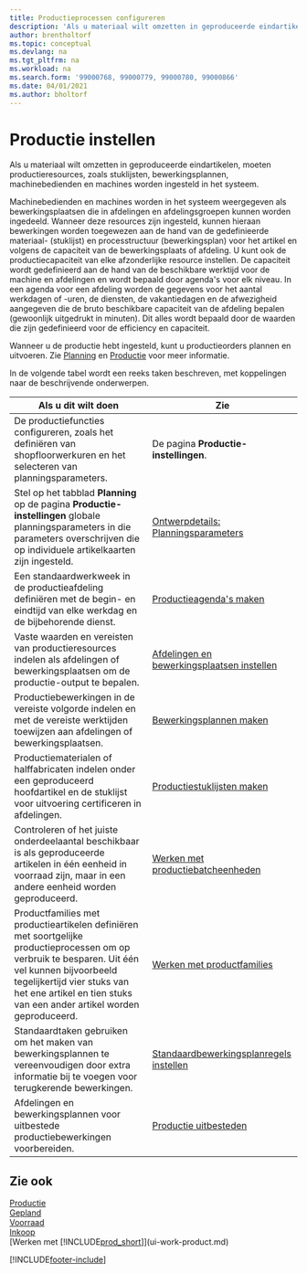```yaml
---
title: Productieprocessen configureren
description: 'Als u materiaal wilt omzetten in geproduceerde eindartikelen, moeten productieresources, zoals stuklijsten, bewerkingsplannen, machinebedienden en machines worden ingesteld in het systeem.'
author: brentholtorf
ms.topic: conceptual
ms.devlang: na
ms.tgt_pltfrm: na
ms.workload: na
ms.search.form: '99000768, 99000779, 99000780, 99000866'
ms.date: 04/01/2021
ms.author: bholtorf
---
```

# <a name="setting-up-manufacturing"></a>Productie instellen

Als u materiaal wilt omzetten in geproduceerde eindartikelen, moeten productieresources, zoals stuklijsten, bewerkingsplannen, machinebedienden en machines worden ingesteld in het systeem.

Machinebedienden en machines worden in het systeem weergegeven als bewerkingsplaatsen die in afdelingen en afdelingsgroepen kunnen worden ingedeeld. Wanneer deze resources zijn ingesteld, kunnen hieraan bewerkingen worden toegewezen aan de hand van de gedefinieerde materiaal- (stuklijst) en processtructuur (bewerkingsplan) voor het artikel en volgens de capaciteit van de bewerkingsplaats of afdeling. U kunt ook de productiecapaciteit van elke afzonderlijke resource instellen. De capaciteit wordt gedefinieerd aan de hand van de beschikbare werktijd voor de machine en afdelingen en wordt bepaald door agenda's voor elk niveau. In een agenda voor een afdeling worden de gegevens voor het aantal werkdagen of -uren, de diensten, de vakantiedagen en de afwezigheid aangegeven die de bruto beschikbare capaciteit van de afdeling bepalen (gewoonlijk uitgedrukt in minuten). Dit alles wordt bepaald door de waarden die zijn gedefinieerd voor de efficiency en capaciteit.  

Wanneer u de productie hebt ingesteld, kunt u productieorders plannen en uitvoeren. Zie [Planning](production-planning.md) en [Productie](production-manage-manufacturing.md) voor meer informatie.  

In de volgende tabel wordt een reeks taken beschreven, met koppelingen naar de beschrijvende onderwerpen.

|**Als u dit wilt doen**|**Zie**|  
|------------|-------------|  
|De productiefuncties configureren, zoals het definiëren van shopfloorwerkuren en het selecteren van planningsparameters.|De pagina **Productie-instellingen**.|
|Stel op het tabblad **Planning** op de pagina **Productie-instellingen** globale planningsparameters in die parameters overschrijven die op individuele artikelkaarten zijn ingesteld.|[Ontwerpdetails: Planningsparameters](design-details-planning-parameters.md)|
|Een standaardwerkweek in de productieafdeling definiëren met de begin- en eindtijd van elke werkdag en de bijbehorende dienst.|[Productieagenda's maken](production-how-to-create-work-center-calendars.md)|  
|Vaste waarden en vereisten van productieresources indelen als afdelingen of bewerkingsplaatsen om de productie-output te bepalen.|[Afdelingen en bewerkingsplaatsen instellen](production-how-to-set-up-work-and-machine-centers.md)|
|Productiebewerkingen in de vereiste volgorde indelen en met de vereiste werktijden toewijzen aan afdelingen of bewerkingsplaatsen.|[Bewerkingsplannen maken](production-how-to-create-routings.md)|
|Productiematerialen of halffabricaten indelen onder een geproduceerd hoofdartikel en de stuklijst voor uitvoering certificeren in afdelingen.|[Productiestuklijsten maken](production-how-to-create-production-boms.md)|
|Controleren of het juiste onderdeelaantal beschikbaar is als geproduceerde artikelen in één eenheid in voorraad zijn, maar in een andere eenheid worden geproduceerd.|[Werken met productiebatcheenheden](production-how-to-use-the-manufacturing-batch-unit-of-measure.md)|  
|Productfamilies met productieartikelen definiëren met soortgelijke productieprocessen om op verbruik te besparen. Uit één vel kunnen bijvoorbeeld tegelijkertijd vier stuks van het ene artikel en tien stuks van een ander artikel worden geproduceerd.|[Werken met productfamilies](production-how-work-family.md)|
|Standaardtaken gebruiken om het maken van bewerkingsplannen te vereenvoudigen door extra informatie bij te voegen voor terugkerende bewerkingen.|[Standaardbewerkingsplanregels instellen](production-how-set-up-standard-routing-lines.md)|  
|Afdelingen en bewerkingsplannen voor uitbestede productiebewerkingen voorbereiden.|[Productie uitbesteden](production-how-to-subcontract-manufacturing.md)|  

## <a name="see-also"></a>Zie ook

[Productie](production-manage-manufacturing.md)  
[Gepland](production-planning.md)  
[Voorraad](inventory-manage-inventory.md)  
[Inkoop](purchasing-manage-purchasing.md)  
[Werken met [!INCLUDE[prod_short](includes/prod_short.md)]](ui-work-product.md)  

[!INCLUDE[footer-include](includes/footer-banner.md)]
